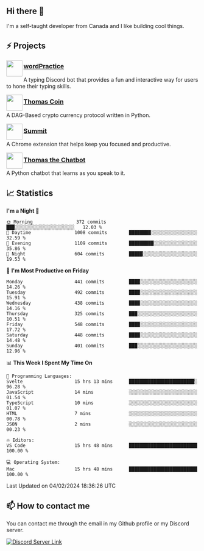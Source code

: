 <h2>Hi there 👋</h2>

<p>I'm a self-taught developer from Canada and I like building cool things.</p>

<h2>⚡ Projects</h2>

<img align="left" src="https://i.imgur.com/BIzs17V.png" width="42" height="42" />
<h3><a target="_blank" href="https://wordpractice.principle.sh/">wordPractice</a></h3>
<p>A typing Discord bot that provides a fun and interactive way for users to hone their typing skills.</p>

<img align="left" src="https://i.imgur.com/4FdQpgN.png" width="42" height="42" />
<h3><a href="https://github.com/principle105/thomas-coin">Thomas Coin</a></h3>
<p>A DAG-Based crypto currency protocol written in Python.</p>

<img align="left" src="https://i.imgur.com/Ly8Atho.png" width="42" height="42" />
<h3><a href="https://summit.sh/">Summit</a></h3>
<p>A Chrome extension that helps keep you focused and productive.</p>

<img align="left" src="https://i.imgur.com/hA9YF2s.png" width="42" height="42" />
<h3><a href="https://github.com/principle105/thomasthechatbot">Thomas the Chatbot</a></h3>
<p>A Python chatbot that learns as you speak to it.</p>

<h2>📈 Statistics</h2>

<!--START_SECTION:waka-->
**I'm a Night 🦉** 

```text
🌞 Morning                372 commits         ███░░░░░░░░░░░░░░░░░░░░░░   12.03 % 
🌆 Daytime                1008 commits        ████████░░░░░░░░░░░░░░░░░   32.59 % 
🌃 Evening                1109 commits        █████████░░░░░░░░░░░░░░░░   35.86 % 
🌙 Night                  604 commits         █████░░░░░░░░░░░░░░░░░░░░   19.53 % 
```
📅 **I'm Most Productive on Friday** 

```text
Monday                   441 commits         ████░░░░░░░░░░░░░░░░░░░░░   14.26 % 
Tuesday                  492 commits         ████░░░░░░░░░░░░░░░░░░░░░   15.91 % 
Wednesday                438 commits         ████░░░░░░░░░░░░░░░░░░░░░   14.16 % 
Thursday                 325 commits         ███░░░░░░░░░░░░░░░░░░░░░░   10.51 % 
Friday                   548 commits         ████░░░░░░░░░░░░░░░░░░░░░   17.72 % 
Saturday                 448 commits         ████░░░░░░░░░░░░░░░░░░░░░   14.48 % 
Sunday                   401 commits         ███░░░░░░░░░░░░░░░░░░░░░░   12.96 % 
```


📊 **This Week I Spent My Time On** 

```text
💬 Programming Languages: 
Svelte                   15 hrs 13 mins      ████████████████████████░   96.28 % 
JavaScript               14 mins             ░░░░░░░░░░░░░░░░░░░░░░░░░   01.54 % 
TypeScript               10 mins             ░░░░░░░░░░░░░░░░░░░░░░░░░   01.07 % 
HTML                     7 mins              ░░░░░░░░░░░░░░░░░░░░░░░░░   00.78 % 
JSON                     2 mins              ░░░░░░░░░░░░░░░░░░░░░░░░░   00.23 % 

🔥 Editors: 
VS Code                  15 hrs 48 mins      █████████████████████████   100.00 % 

💻 Operating System: 
Mac                      15 hrs 48 mins      █████████████████████████   100.00 % 
```


 Last Updated on 04/02/2024 18:36:26 UTC
<!--END_SECTION:waka-->

<h2>📫 How to contact me</h2>

You can contact me through the email in my Github profile or my Discord server.

[![Discord Server Link](https://dcbadge.vercel.app/api/server/DHnk46C)](https://discord.gg/DHnk46C)

